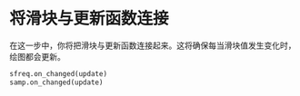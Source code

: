 # 将滑块与更新函数连接

在这一步中，你将把滑块与更新函数连接起来。这将确保每当滑块值发生变化时，绘图都会更新。

```python
sfreq.on_changed(update)
samp.on_changed(update)
```
